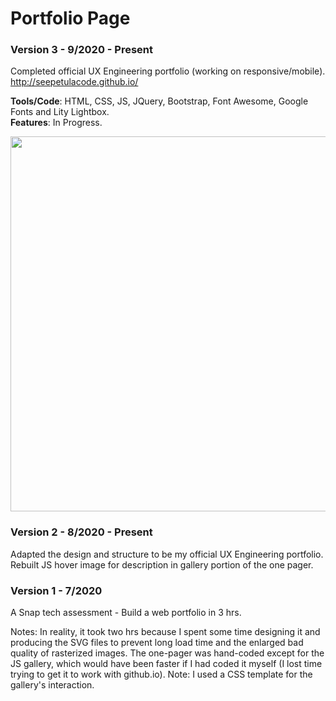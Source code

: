 # Portfolio Page

### Version 3 - 9/2020 - Present

Completed official UX Engineering portfolio (working on responsive/mobile).
<br /> http://seepetulacode.github.io/



**Tools/Code**: HTML, CSS, JS, JQuery, Bootstrap, Font Awesome, Google Fonts and Lity Lightbox.<br />
**Features**: In Progress.

<img src="https://res.cloudinary.com/b1917/image/upload/c_scale,w_835/v1599293607/portfolio_screenshot_qbkx44.png" width="600"/>









### Version 2 - 8/2020 - Present

Adapted the design and structure to be my official UX Engineering portfolio.
Rebuilt JS hover image for description in gallery portion of the one pager.

### Version 1 - 7/2020

A Snap tech assessment - Build a web portfolio in 3 hrs. 

Notes: In reality, it took two hrs because I spent some time designing it and producing the SVG files to prevent long load time and the enlarged bad quality of rasterized images. The one-pager was hand-coded except for the JS gallery, which would have been faster if I had coded it myself (I lost time trying to get it to work with github.io). Note: I used a CSS template for the gallery's interaction.
